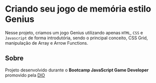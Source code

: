 # Criando seu jogo de memória estilo Genius
Nesse projeto, criamos um jogo Genius utilizando apenas `HTML`, `CSS` e `Javascript` de forma introdutória, sendo o principal conceito, CSS Grid, manipulação de Array e Arrow Functions.

## Sobre
Projeto desenvolvido durante o **Bootcamp JavaScript Game Developer** promovido pela [DIO](https://web.digitalinnovation.one/home) 
